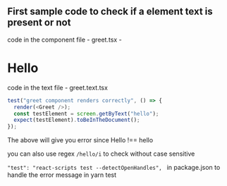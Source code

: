 ## First sample code to check if a element text is present or not

code in the component file - greet.tsx - <h1>Hello</h1>

code in the text file - greet.text.tsx

```js
test("greet component renders correctly", () => {
  render(<Greet />);
  const testElement = screen.getByText("hello");
  expect(testElement).toBeInTheDocument();
});
```

The above will give you error since Hello !== hello

you can also use regex `/hello/i` to check without case sensitive

`"test": "react-scripts test --detectOpenHandles", ` in package.json to handle the error message in yarn test
